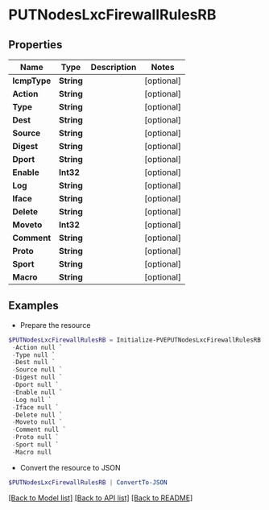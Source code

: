 # PUTNodesLxcFirewallRulesRB
## Properties

Name | Type | Description | Notes
------------ | ------------- | ------------- | -------------
**IcmpType** | **String** |  | [optional] 
**Action** | **String** |  | [optional] 
**Type** | **String** |  | [optional] 
**Dest** | **String** |  | [optional] 
**Source** | **String** |  | [optional] 
**Digest** | **String** |  | [optional] 
**Dport** | **String** |  | [optional] 
**Enable** | **Int32** |  | [optional] 
**Log** | **String** |  | [optional] 
**Iface** | **String** |  | [optional] 
**Delete** | **String** |  | [optional] 
**Moveto** | **Int32** |  | [optional] 
**Comment** | **String** |  | [optional] 
**Proto** | **String** |  | [optional] 
**Sport** | **String** |  | [optional] 
**Macro** | **String** |  | [optional] 

## Examples

- Prepare the resource
```powershell
$PUTNodesLxcFirewallRulesRB = Initialize-PVEPUTNodesLxcFirewallRulesRB  -IcmpType null `
 -Action null `
 -Type null `
 -Dest null `
 -Source null `
 -Digest null `
 -Dport null `
 -Enable null `
 -Log null `
 -Iface null `
 -Delete null `
 -Moveto null `
 -Comment null `
 -Proto null `
 -Sport null `
 -Macro null
```

- Convert the resource to JSON
```powershell
$PUTNodesLxcFirewallRulesRB | ConvertTo-JSON
```

[[Back to Model list]](../README.md#documentation-for-models) [[Back to API list]](../README.md#documentation-for-api-endpoints) [[Back to README]](../README.md)

